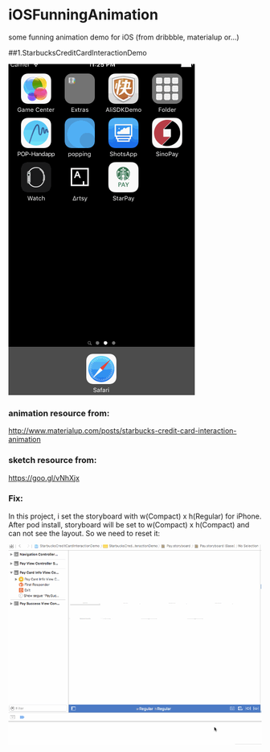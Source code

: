 # iOSFunningAnimation
some funning animation demo for iOS (from dribbble, materialup  or...)

##1.StarbucksCreditCardInteractionDemo 

![iOSFunningAnimation](https://github.com/JianwenYan/iOSFunningAnimation/raw/master/readme-assets/StarbucksCreditCardInteractionDemo.gif)

### animation resource from:
   http://www.materialup.com/posts/starbucks-credit-card-interaction-animation

### sketch resource from:
   https://goo.gl/vNhXjx 

### Fix:
In this project, i set the storyboard with w(Compact) x h(Regular) for iPhone. After pod install, storyboard will be set to w(Compact) x h(Compact) and can not see the layout. So we need to reset it:

![iOSFunningAnimation](https://github.com/JianwenYan/iOSFunningAnimation/raw/master/readme-assets/StarbucksCreditCardInteractioPayStoryboardFix.gif)

